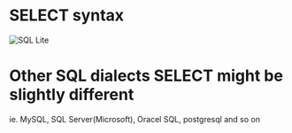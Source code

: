 
# SELECT syntax

![SQL Lite](https://www.sqlite.org/images/syntax/select-stmt.gif)

# Other SQL dialects SELECT might be slightly different
ie. MySQL, SQL Server(Microsoft), Oracel SQL, postgresql and so on
